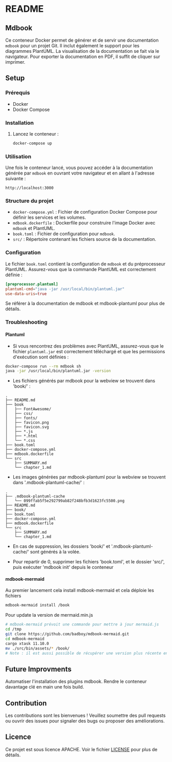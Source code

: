 # README

## Mdbook

Ce conteneur Docker permet de générer et de servir une documentation `mdbook` pour un projet Git. Il inclut également le support pour les diagrammes PlantUML.
La visualisation de la documentation se fait via le navigateur. Pour exporter la documentation en PDF, il suffit de cliquer sur imprimer.

## Setup

### Prérequis

- Docker
- Docker Compose

### Installation

1. Lancez le conteneur :

   ```sh
   docker-compose up
   ```

### Utilisation

Une fois le conteneur lancé, vous pouvez accéder à la documentation générée par `mdbook` en ouvrant votre navigateur et en allant à l'adresse suivante :

```
http://localhost:3000
```

### Structure du projet

- `docker-compose.yml` : Fichier de configuration Docker Compose pour définir les services et les volumes.
- `mdbook.dockerfile` : Dockerfile pour construire l'image Docker avec `mdbook` et PlantUML.
- `book.toml` : Fichier de configuration pour `mdbook`.
- `src/` : Répertoire contenant les fichiers source de la documentation.

### Configuration

Le fichier `book.toml` contient la configuration de `mdbook` et du préprocesseur PlantUML. Assurez-vous que la commande PlantUML est correctement définie :

```toml
[preprocessor.plantuml]
plantuml-cmd="java -jar /usr/local/bin/plantuml.jar"
use-data-uris=true
```

Se référer à la documentation de mdbook et mdbook-plantuml pour plus de détails.

### Troubleshooting

#### Plantuml

- Si vous rencontrez des problèmes avec PlantUML, assurez-vous que le fichier `plantuml.jar` est correctement téléchargé et que les permissions d'exécution sont définies :

```sh
docker-compose run --rm mdbook sh
java -jar /usr/local/bin/plantuml.jar -version
```

- Les fichiers générés par mdbook pour la webview se trouvent dans 'book/' :

```
.
├── README.md
├── book
│   ├── FontAwesome/
│   ├── css/
│   ├── fonts/
│   ├── favicon.png
│   ├── favicon.svg
│   ├── *.js
│   ├── *.html
│   └── *.css
├── book.toml
├── docker-compose.yml
├── mdbook.dockerfile
└── src
    ├── SUMMARY.md
    └── chapter_1.md
```

- Les images générées par mdbook-plantuml pour la webview se trouvent dans '.mdbook-plantuml-cache/' :

```
.
├── .mdbook-plantuml-cache
│   └── 099ffab5f5e292799ab82f248bfb3d1623fc5500.png
├── README.md
├── book/
├── book.toml
├── docker-compose.yml
├── mdbook.dockerfile
└── src
    ├── SUMMARY.md
    └── chapter_1.md
```

- En cas de suppression, les dossiers 'book/' et '.mdbook-plantuml-cache/' sont générés à la volée.

- Pour repartir de 0, supprimer les fichiers 'book.toml', et le dossier 'src/', puis exécuter 'mdbook init' depuis le conteneur

#### mdbook-mermaid

Au premier lancement cela install mdbook-mermaid et cela déploie les fichiers
```bash
mdbook-mermaid install /book
```

Pour update la version de mermaid.min.js
```bash
# mdbook-mermaid prévoit une commande pour mettre à jour mermaid.js
cd /tmp
git clone https://github.com/badboy/mdbook-mermaid.git
cd mdbook-mermaid
cargo xtask 11.10.0
mv ./src/bin/assets/* /book/
# Note : il est aussi possible de récupérer une version plus récente en trouvant mermaid.min.js sur internet
```

## Future Improvments

Automatiser l'installation des plugins mdbook.
Rendre le conteneur davantage clé en main une fois build.

## Contribution

Les contributions sont les bienvenues ! Veuillez soumettre des pull requests ou ouvrir des issues pour signaler des bugs ou proposer des améliorations.

## Licence

Ce projet est sous licence APACHE. Voir le fichier [LICENSE](LICENSE) pour plus de détails.
